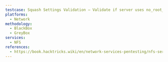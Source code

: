 ```yaml
---
testcase: Squash Settings Validation – Validate if server uses no_root_squash, all_squash, or root_squash options by checking access to root-owned files or elevation of privileges via NFS shares
platforms: 
  - Network
methodology: 
  - BlackBox
  - GreyBox
services:
  - NFS
references:
  - https://book.hacktricks.wiki/en/network-services-pentesting/nfs-service-pentesting.html
---
```

